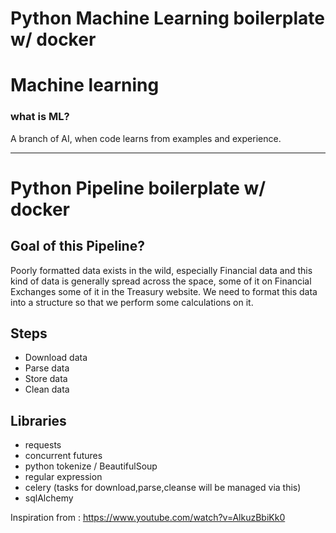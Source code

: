 # Python Machine Learning boilerplate w/ docker

# Machine learning

### what is ML?
A branch of AI, when code learns from examples and experience.


----

# Python Pipeline boilerplate w/ docker
## Goal of this Pipeline?
Poorly formatted data exists in the wild, especially Financial data and this kind of data is generally spread across the space, some of it on Financial Exchanges some of it in the Treasury website. We need to format this data into a structure so that we perform some calculations on it.

## Steps
* Download data
* Parse data
* Store data
* Clean data

## Libraries
* requests
* concurrent futures
* python tokenize / BeautifulSoup
* regular expression
* celery (tasks for download,parse,cleanse will be managed via this)
* sqlAlchemy


Inspiration from : https://www.youtube.com/watch?v=AlkuzBbiKk0
